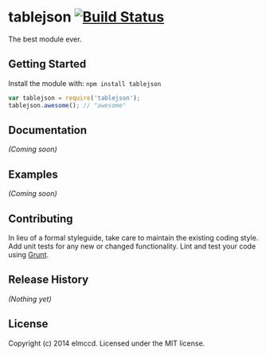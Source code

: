 # tablejson [![Build Status](https://secure.travis-ci.org/elmccd/tablejson.png?branch=master)](http://travis-ci.org/elmccd/tablejson)

The best module ever.

## Getting Started
Install the module with: `npm install tablejson`

```javascript
var tablejson = require('tablejson');
tablejson.awesome(); // "awesome"
```

## Documentation
_(Coming soon)_

## Examples
_(Coming soon)_

## Contributing
In lieu of a formal styleguide, take care to maintain the existing coding style. Add unit tests for any new or changed functionality. Lint and test your code using [Grunt](http://gruntjs.com/).

## Release History
_(Nothing yet)_

## License
Copyright (c) 2014 elmccd. Licensed under the MIT license.

